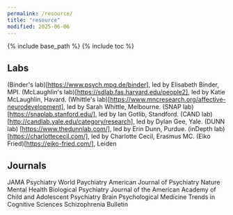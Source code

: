 ```yaml
---
permalink: /resource/
title: "resource"
modified: 2025-06-06
---
```


{% include base_path %}
{% include toc %}

## Labs

(Binder's lab)[https://www.psych.mpg.de/binder], led by Elisabeth Binder, MPI.
(McLaughlin's lab)[https://sdlab.fas.harvard.edu/people2], led by Katie McLaughlin, Havard.
(Whittle's lab)[https://www.mncresearch.org/affective-neurodevelopment], led by Sarah Whittle, Melbourne.
(SNAP lab)[https://snaplab.stanford.edu/], led by Ian Gotlib, Standford.
(CAND lab)[http://candlab.yale.edu/category/research], led by Dylan Gee, Yale.
(DUNN lab) [https://www.thedunnlab.com/], led by Erin Dunn, Purdue.
(inDepth lab)[https://charlottececil.com/], led by Charlotte Cecil, Erasmus MC.
(Eiko Fried)[https://eiko-fried.com/], Leiden


## Journals
JAMA Psychiatry
World Paychiatry
American Journal of Psychiatry
Nature Mental Health
Biological Psychiatry
Journal of the American Academy of Child and Adolescent Psychiatry
Brain
Psychological Medicine
Trends in Cognitive Sciences
Schizophrenia Bulletin


